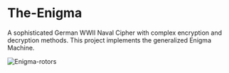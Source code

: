 # The-Enigma
A sophisticated German WWII Naval Cipher with complex encryption and decryption methods. This project implements the generalized Enigma Machine. 

![Enigma-rotors](https://user-images.githubusercontent.com/47373165/68526380-08898d80-0290-11ea-9a06-2945f3d8302b.jpg)

